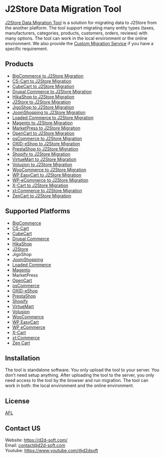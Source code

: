 # J2Store Data Migration Tool
[J2Store Data Migration Tool](https://d2d-soft.com/40-j2store-migration) is a solution for migrating data to J2Store from the another platform. The tool support migrating many entity types (taxes, manufacturers, categories, products, customers, orders, reviews) with many options. The tool can work in the local environment or the online environment. We also provide the [Custom Migration Service](https://d2d-soft.com/migration-services/296-data-migration-customization.html) if you have a specific requirement. 

## Products
- [BigCommerce to J2Store Migration](https://d2d-soft.com/j2store-migration/532-2227-bigcommerce-to-j2store-migration-tool.html#/72-entities-1000)
- [CS-Cart to J2Store Migration](https://d2d-soft.com/j2store-migration/529-2217-cs-cart-to-j2store-migration-tool.html#/72-entities-1000)
- [CubeCart to J2Store Migration](https://d2d-soft.com/j2store-migration/516-2152-cubecart-to-j2store-migration-tool.html#/72-entities-1000)
- [Drupal Commerce to J2Store Migration](https://d2d-soft.com/j2store-migration/530-drupal-commerce-to-j2store-migration-service.html)
- [HikaShop to J2Store Migration](https://d2d-soft.com/j2store-migration/533-2232-hikashop-to-j2store-migration-tool.html#/72-entities-1000)
- [J2Store to J2Store Migration](https://d2d-soft.com/j2store-migration/534-2237-j2store-to-j2store-migration-tool.html#/72-entities-1000)
- [JigoShop to J2Store Migration](https://d2d-soft.com/j2store-migration/541-2262-jigoshop-to-j2store-migration-tool.html#/72-entities-1000)
- [JoomShopping to J2Store Migration](https://d2d-soft.com/j2store-migration/591-2502-joomshopping-to-j2store-migration-tool.html#/72-entities-1000)
- [Loaded Commerce to J2Store Migration](https://d2d-soft.com/j2store-migration/517-2157-loaded-to-j2store-migration-tool.html#/72-entities-1000)
- [Magento to J2Store Migration](https://d2d-soft.com/j2store-migration/518-2162-magento-to-j2store-migration-tool.html#/72-entities-1000)
- [MarketPress to J2Store Migration](https://d2d-soft.com/j2store-migration/566-2382-marketpress-to-j2store-migration-tool.html#/72-entities-1000)
- [OpenCart to J2Store Migration](https://d2d-soft.com/j2store-migration/519-2167-opencart-to-j2store-migration-tool.html#/72-entities-1000)
- [osCommerce to J2Store Migration](https://d2d-soft.com/j2store-migration/520-2172-oscommerce-to-j2store-migration-tool.html#/72-entities-1000)
- [OXID-eShop to J2Store Migration](https://d2d-soft.com/j2store-migration/521-2177-oxid-eshop-to-j2store-migration-tool.html#/72-entities-1000)
- [PrestaShop to J2Store Migration](https://d2d-soft.com/j2store-migration/522-2182-prestashop-to-j2store-migration-tool.html#/72-entities-1000)
- [Shopify to J2Store Migration](https://d2d-soft.com/j2store-migration/531-2222-shopify-to-j2store-migration-tool.html#/72-entities-1000)
- [VirtueMart to J2Store Migration](https://d2d-soft.com/j2store-migration/523-2187-virtuemart-to-j2store-migration-tool.html#/72-entities-1000)
- [Volusion to J2Store Migration](https://d2d-soft.com/j2store-migration/639-5901-volusion-to-j2store-migration-tool.html#/72-entities-1000)
- [WooCommerce to J2Store Migration](https://d2d-soft.com/j2store-migration/524-2192-woocommerce-to-j2store-migration-tool.html#/72-entities-1000)
- [WP EasyCart to J2Store Migration](https://d2d-soft.com/j2store-migration/665-6176-wpeasycart-to-j2store-migration-tool.html#/72-entities-1000)
- [WP-eCommerce to J2Store Migration](https://d2d-soft.com/j2store-migration/525-2197-wp-ecommerce-to-j2store-migration-tool.html#/72-entities-1000)
- [X-Cart to J2Store Migration](https://d2d-soft.com/j2store-migration/526-2202-x-cart-to-j2store-migration-tool.html#/72-entities-1000)
- [xt:Commerce to J2Store Migration](https://d2d-soft.com/j2store-migration/527-2207-xtcommerce-to-j2store-migration-tool.html#/72-entities-1000)
- [ZenCart to J2Store Migration](https://d2d-soft.com/j2store-migration/528-2212-zencart-to-j2store-migration-tool.html#/72-entities-1000)

## Supported Platforms
- [BigCommerce](https://www.bigcommerce.com/)
- [CS-Cart](https://www.cs-cart.com/)
- [CubeCart](https://www.cubecart.com/)
- [Drupal Commerce](https://drupalcommerce.org/)
- [HikaShop](https://www.hikashop.com/)
- [J2Store](https://www.j2store.org/)
- JigoShop
- [JoomShopping](https://extensions.joomla.org/extension/joomshopping/)
- [Loaded Commerce](https://loadedcommerce.com/)
- [Magento](https://magento.com/)
- MarketPress
- [OpenCart](https://www.opencart.com/)
- [osCommerce](https://www.oscommerce.com/)
- [OXID-eShop](https://www.oxid-esales.com)
- [PrestaShop](https://www.prestashop.com)
- [Shopify](https://www.shopify.com/)
- [VirtueMart](https://virtuemart.net/)
- [Volusion](https://volusion.com/)
- [WooCommerce](https://woocommerce.com/)
- [WP EasyCart](https://www.wpeasycart.com/)
- [WP eCommerce](https://wpecommerce.org/)
- [X-Cart](https://www.x-cart.com/)
- [xt:Commerce](https://www.xt-commerce.com/)
- [Zen Cart](https://www.zen-cart.com/)

## Installation
The tool is standalone software. You only upload the tool to your server. You don't need setup anything. After uploading the tool to the server, you only need access to the tool by the browser and run migration. The tool can work in both: the local environment and the online environment.

## License

[AFL](https://d2d-soft.com/license/AFL.txt)

## Contact US
Website: https://d2d-soft.com/ \
Email: contact@d2d-soft.com \
Youtube: https://www.youtube.com/@d2dsoft 